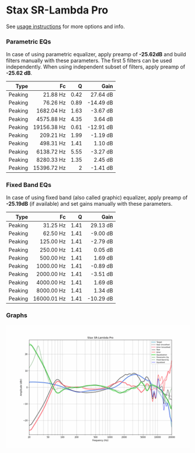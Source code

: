 # Stax SR-Lambda Pro
See [usage instructions](https://github.com/jaakkopasanen/AutoEq#usage) for more options and info.

### Parametric EQs
In case of using parametric equalizer, apply preamp of **-25.62dB** and build filters manually
with these parameters. The first 5 filters can be used independently.
When using independent subset of filters, apply preamp of **-25.62 dB**.

| Type    | Fc          |    Q | Gain      |
|--------:|------------:|-----:|----------:|
| Peaking | 21.88 Hz    | 0.42 | 27.64 dB  |
| Peaking | 76.26 Hz    | 0.89 | -14.49 dB |
| Peaking | 1682.04 Hz  | 1.63 | -3.67 dB  |
| Peaking | 4575.88 Hz  | 4.35 | 3.64 dB   |
| Peaking | 19156.38 Hz | 0.61 | -12.91 dB |
| Peaking | 209.21 Hz   | 1.99 | -1.19 dB  |
| Peaking | 498.31 Hz   | 1.41 | 1.10 dB   |
| Peaking | 6138.72 Hz  | 5.55 | -3.27 dB  |
| Peaking | 8280.33 Hz  | 1.35 | 2.45 dB   |
| Peaking | 15396.72 Hz | 2    | -1.41 dB  |

### Fixed Band EQs
In case of using fixed band (also called graphic) equalizer, apply preamp of **-25.19dB**
(if available) and set gains manually with these parameters.

| Type    | Fc          |    Q | Gain      |
|--------:|------------:|-----:|----------:|
| Peaking | 31.25 Hz    | 1.41 | 29.13 dB  |
| Peaking | 62.50 Hz    | 1.41 | -9.00 dB  |
| Peaking | 125.00 Hz   | 1.41 | -2.79 dB  |
| Peaking | 250.00 Hz   | 1.41 | 0.05 dB   |
| Peaking | 500.00 Hz   | 1.41 | 1.69 dB   |
| Peaking | 1000.00 Hz  | 1.41 | -0.89 dB  |
| Peaking | 2000.00 Hz  | 1.41 | -3.51 dB  |
| Peaking | 4000.00 Hz  | 1.41 | 1.69 dB   |
| Peaking | 8000.00 Hz  | 1.41 | 1.34 dB   |
| Peaking | 16000.01 Hz | 1.41 | -10.29 dB |

### Graphs
![](./Stax%20SR-Lambda%20Pro.png)